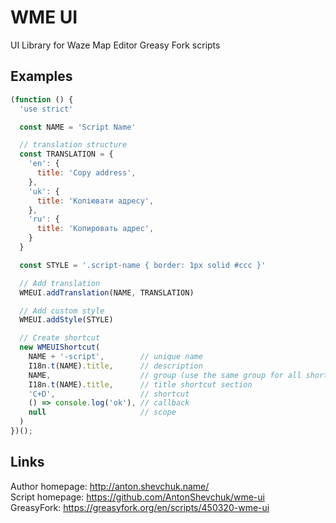 # WME UI
UI Library for Waze Map Editor Greasy Fork scripts

## Examples

```javascript
(function () {
  'use strict'

  const NAME = 'Script Name'

  // translation structure
  const TRANSLATION = {
    'en': {
      title: 'Copy address',
    },
    'uk': {
      title: 'Копіювати адресу',
    },
    'ru': {
      title: 'Копировать адреc',
    }
  }

  const STYLE = '.script-name { border: 1px solid #ccc }'

  // Add translation
  WMEUI.addTranslation(NAME, TRANSLATION)

  // Add custom style
  WMEUI.addStyle(STYLE)

  // Create shortcut
  new WMEUIShortcut(
    NAME + '-script',        // unique name
    I18n.t(NAME).title,      // description
    NAME,                    // group (use the same group for all shortcuts of the script)
    I18n.t(NAME).title,      // title shortcut section
    'C+D',                   // shortcut
    () => console.log('ok'), // callback
    null                     // scope
  )
})();
```

## Links
Author homepage: http://anton.shevchuk.name/  
Script homepage: https://github.com/AntonShevchuk/wme-ui  
GreasyFork: https://greasyfork.org/en/scripts/450320-wme-ui  
